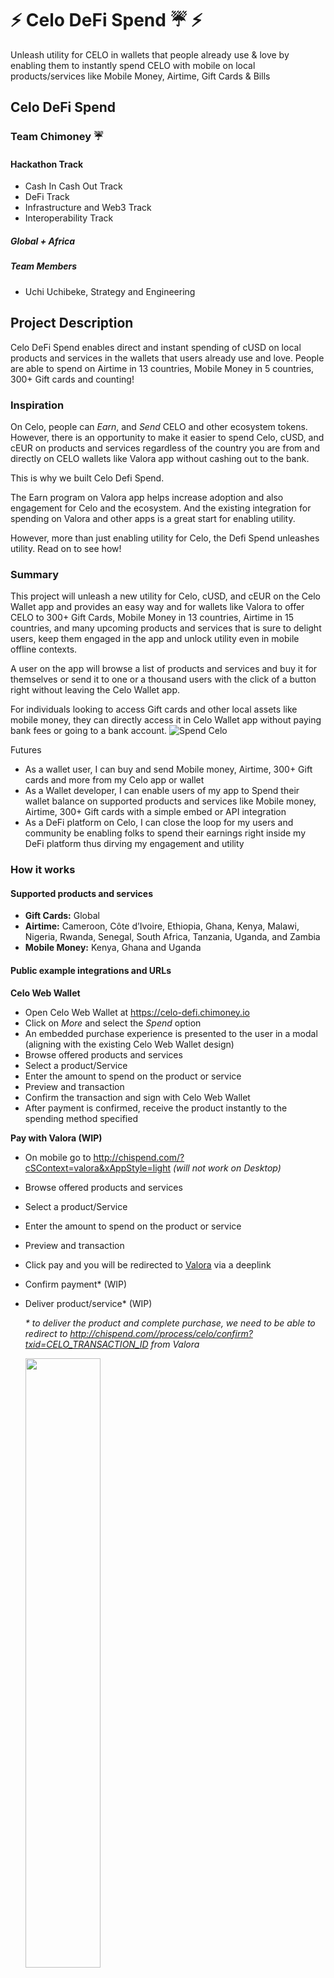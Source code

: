 # ⚡ Celo DeFi Spend ☔ ⚡

Unleash utility for CELO in wallets that people already use & love by enabling them to instantly spend CELO with mobile on local products/services like Mobile Money, Airtime, Gift Cards & Bills

## Celo DeFi Spend

### Team Chimoney ☔

#### Hackathon Track

- Cash In Cash Out Track
- DeFi Track
- Infrastructure and Web3 Track
- Interoperability Track

##### Global + Africa

##### Team Members

- Uchi Uchibeke, Strategy and Engineering

## Project Description

Celo DeFi Spend enables direct and instant spending of cUSD on local products and services in the wallets that users already use and love. People are able to spend on Airtime in 13 countries, Mobile Money in 5 countries, 300+ Gift cards and counting!

### Inspiration

On Celo, people can _Earn_, and _Send_ CELO and other ecosystem tokens. However, there is an opportunity to make it easier to spend Celo, cUSD, and cEUR on products and services regardless of the country you are from and directly on CELO wallets like Valora app without cashing out to the bank.

This is why we built Celo Defi Spend.

The Earn program on Valora app helps increase adoption and also engagement for Celo and the ecosystem. And the existing integration for spending on Valora and other apps is a great start for enabling utility.

However, more than just enabling utility for Celo, the Defi Spend unleashes utility. Read on to see how!

### Summary

This project will unleash a new utility for Celo, cUSD, and cEUR on the Celo Wallet app and provides an easy way and for wallets like Valora to offer CELO to 300+ Gift Cards, Mobile Money in 13 countries, Airtime in 15 countries, and many upcoming products and services that is sure to delight users, keep them engaged in the app and unlock utility even in mobile offline contexts.

A user on the app will browse a list of products and services and buy it for themselves or send it to one or a thousand users with the click of a button right without leaving the Celo Wallet app.

For individuals looking to access Gift cards and other local assets like mobile money, they can directly access it in Celo Wallet app without paying bank fees or going to a bank account.
![Spend Celo](https://res.cloudinary.com/africahacks/image/upload/v1638102700/chimoney/celo2_tojw9l.png)

Futures

- As a wallet user, I can buy and send Mobile money, Airtime, 300+ Gift cards and more from my Celo app or wallet
- As a Wallet developer, I can enable users of my app to Spend their wallet balance on supported products and services like Mobile money, Airtime, 300+ Gift cards with a simple embed or API integration
- As a DeFi platform on Celo, I can close the loop for my users and community be enabling folks to spend their earnings right inside my DeFi platform thus dirving my engagement and utility

### How it works

#### Supported products and services

- **Gift Cards:** Global
- **Airtime:** Cameroon, Côte d’Ivoire, Ethiopia, Ghana, Kenya, Malawi, Nigeria, Rwanda, Senegal, South Africa, Tanzania, Uganda, and Zambia
- **Mobile Money:** Kenya, Ghana and Uganda

#### Public example integrations and URLs

**Celo Web Wallet**

- Open Celo Web Wallet at https://celo-defi.chimoney.io
- Click on _More_ and select the _Spend_ option
- An embedded purchase experience is presented to the user in a modal (aligning with the existing Celo Web Wallet design)
- Browse offered products and services
- Select a product/Service
- Enter the amount to spend on the product or service
- Preview and transaction
- Confirm the transaction and sign with Celo Web Wallet
- After payment is confirmed, receive the product instantly to the spending method specified

**Pay with Valora (WIP)**

- On mobile go to http://chispend.com/?cSContext=valora&xAppStyle=light _(will not work on Desktop)_
- Browse offered products and services
- Select a product/Service
- Enter the amount to spend on the product or service
- Preview and transaction
- Click pay and you will be redirected to [Valora](https://valoraapp.com/) via a deeplink
- Confirm payment\* (WIP)
- Deliver product/service\* (WIP)

  _\* to deliver the product and complete purchase, we need to be able to redirect to http://chispend.com//process/celo/confirm?txid=CELO_TRANSACTION_ID from Valora_

  <img src="https://raw.githubusercontent.com/Chimoney/make-crypto-mobile-hackathon/master/Celo_DeFi_Spend/assets/Defi%20spend%20mobile/defi-mobile1.png" width="50%"></img>
  <img src="https://raw.githubusercontent.com/Chimoney/make-crypto-mobile-hackathon/master/Celo_DeFi_Spend/assets/Defi%20spend%20mobile/defi-mobile2.png" width="50%"></img>
  <img src="https://raw.githubusercontent.com/Chimoney/make-crypto-mobile-hackathon/master/Celo_DeFi_Spend/assets/Defi%20spend%20mobile/defi-mobile3.png" width="50%"></img>
  <img src="https://raw.githubusercontent.com/Chimoney/make-crypto-mobile-hackathon/master/Celo_DeFi_Spend/assets/Defi%20spend%20mobile/defi-mobile4.png" width="50%"></img>
  <img src="https://raw.githubusercontent.com/Chimoney/make-crypto-mobile-hackathon/master/Celo_DeFi_Spend/assets/Defi%20spend%20mobile/defi-mobile5.png" width="50%"></img>
  <img src="https://raw.githubusercontent.com/Chimoney/make-crypto-mobile-hackathon/master/Celo_DeFi_Spend/assets/Defi%20spend%20mobile/defi-mobile6.png" width="50%"></img>

### How we built it

For the Hackathon, I [extended the Celo Web Wallet](https://github.com/Chimoney/celo-web-wallet) to include an additional feature in the same place as the other bottoms.

Then, I was able to generate a request to buy a product or service using the [Chimoney](https://chimoney.io/)'s API and have the user pay for the transaction.

The product service is then delivered to the user.

Next, I started working on enabling Valora users to directly spend on products and services as I noticed an opportunity to provide a better exchange rate when paying for African and Asian Airtime and to also support Mobile Money which is huge in Africa and requires to internet to work.

So Imagine:

- Celo to Mobile Money to anyone even without Internet connection in the remotest part of the world
- Celo to Airtime to support community events without having to Cash out to banks

#### SDKs used

- @celo/contractkit
- web3
- crypto
- forno.celo.org/ws
- valoraapp deeplinks

### Integration for your Web3 Celo project

**In-platform Embed**

- Deposit Celo to get access to a cloud of Gift Cards, Mobile Money, Airtime, and more without dealing with all the partners individually
- Use the ChiSpend embed as done in this Hackathon project, https://celo-defi.chimoney.io
- Enable users to pay in your wallet
- Convert payment to user balance you maintain on Chimoney
- Deliver the product/service the user paid for

**API Integration**

- Deposit Celo to get access to a cloud of Gift Cards, Mobile Money, Airtime, and more without dealing with all the partners individually
- Do a full API integration to enable users spend their CELO on your wallet or DApp without leaving the App

#### Presentation

[![IMAGE ALT TEXT HERE](https://img.youtube.com/vi/R2gOzIvll3o/0.jpg)](https://youtu.be/R2gOzIvll3o)

#### Next Steps

- Work with other wallet providers to integrate via a simple embed or a deeper API integration to enable users to spend CELO on any Celo wallet
- List NFTs and other digital goods and enable people to pay for the NFT directly with their wallet balance
- Support [Deeplinks](https://github.com/valora-inc/wallet/blob/main/packages/mobile/docs/deeplinks.md) so that other wallets like Valora can enable users to buy any supported product and redirect to a confirmation page

#### License

This repository includes an [unlicensed](http://unlicense.org/) statement though you may want to [choose a different license](https://choosealicense.com/).
